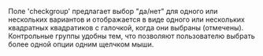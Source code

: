 Поле 'checkgroup' предлагает выбор "да/нет" для одного или нескольких вариантов и отображается в виде одного
или нескольких квадратных квадратиков с галочкой, когда они выбраны (отмечены).
Контрольные группы удобны тем, что позволяют пользователю выбрать более одной опции одним щелчком мыши.
